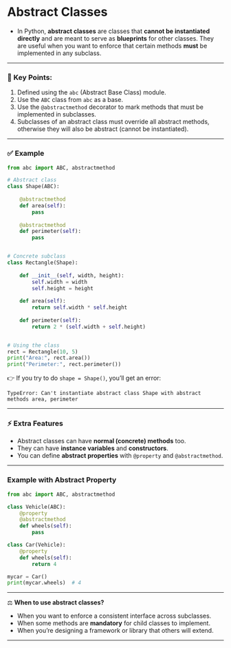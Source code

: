 # Abstract Classes
- In Python, **abstract classes** are classes that **cannot be instantiated directly** and are meant to serve as **blueprints** for other classes. They are useful when you want to enforce that certain methods **must** be implemented in any subclass.

---

### 🔑 Key Points:

1. Defined using the `abc` (Abstract Base Class) module.
2. Use the `ABC` class from `abc` as a base.
3. Use the `@abstractmethod` decorator to mark methods that must be implemented in subclasses.
4. Subclasses of an abstract class must override all abstract methods, otherwise they will also be abstract (cannot be instantiated).

---

### ✅ Example

```python
from abc import ABC, abstractmethod

# Abstract class
class Shape(ABC):
    
    @abstractmethod
    def area(self):
        pass
    
    @abstractmethod
    def perimeter(self):
        pass


# Concrete subclass
class Rectangle(Shape):
    
    def __init__(self, width, height):
        self.width = width
        self.height = height
    
    def area(self):
        return self.width * self.height
    
    def perimeter(self):
        return 2 * (self.width + self.height)


# Using the class
rect = Rectangle(10, 5)
print("Area:", rect.area())
print("Perimeter:", rect.perimeter())
```

👉 If you try to do `shape = Shape()`, you’ll get an error:

```
TypeError: Can't instantiate abstract class Shape with abstract methods area, perimeter
```

---

### ⚡ Extra Features

* Abstract classes can have **normal (concrete) methods** too.
* They can have **instance variables** and **constructors**.
* You can define **abstract properties** with `@property` and `@abstractmethod`.

---

### Example with Abstract Property

```python
from abc import ABC, abstractmethod

class Vehicle(ABC):
    @property
    @abstractmethod
    def wheels(self):
        pass

class Car(Vehicle):
    @property
    def wheels(self):
        return 4

mycar = Car()
print(mycar.wheels)  # 4
```

---

⚖️ **When to use abstract classes?**

* When you want to enforce a consistent interface across subclasses.
* When some methods are **mandatory** for child classes to implement.
* When you’re designing a framework or library that others will extend.

---